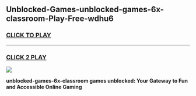 
## Unblocked-Games-unblocked-games-6x-classroom-Play-Free-wdhu6
<h3>
<a href="https://premium76.site?title=unblocked-games-6x-classroom&ref=09A">CLICK TO PLAY</a></h3>
<hr>

<h3>
<a href="https://premium76.site?title=unblocked-games-6x-classroom&ref=09A">CLICK 2 PLAY</a>
  
</h3>

<a href="https://premium76.site?title=unblocked-games-6x-classroom&ref=09A"><img src="https://clearcache.store/games.png"></a>


**unblocked-games-6x-classroom games unblocked: Your Gateway to Fun and Accessible Online Gaming**
